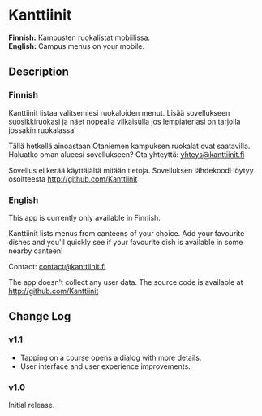 # Kanttiinit

**Finnish:** Kampusten ruokalistat mobiilissa.<br>
**English:** Campus menus on your mobile.

## Description

### Finnish
Kanttiinit listaa valitsemiesi ruokaloiden menut. Lisää sovellukseen suosikkiruokasi ja näet nopealla vilkaisulla jos lempiateriasi on tarjolla jossakin ruokalassa!

Tällä hetkellä ainoastaan Otaniemen kampuksen ruokalat ovat saatavilla. Haluatko oman alueesi sovellukseen? Ota yhteyttä: yhteys@kanttiinit.fi

Sovellus ei kerää käyttäjältä mitään tietoja. Sovelluksen lähdekoodi löytyy osoitteesta http://github.com/Kanttiinit

### English
This app is currently only available in Finnish.

Kanttiinit lists menus from canteens of your choice. Add your favourite dishes and you'll quickly see if your favourite dish is available in some nearby canteen!

Contact: contact@kanttiinit.fi

The app doesn't collect any user data. The source code is available at http://github.com/Kanttiinit

## Change Log

### v1.1
* Tapping on a course opens a dialog with more details.
* User interface and user experience improvements.

### v1.0
Initial release.
